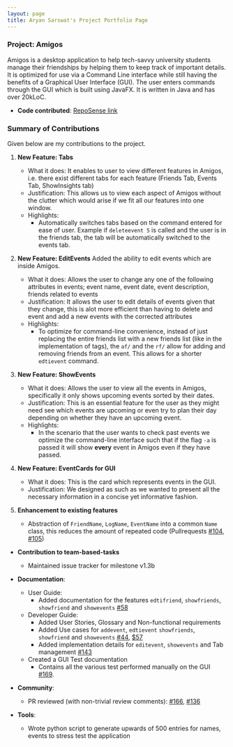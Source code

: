 ```yaml
---
layout: page
title: Aryan Sarswat's Project Portfolio Page
---
```


### Project: Amigos

Amigos is a desktop application to help tech-savvy university students manage their friendships by helping them to keep track of important details. It is optimized for use via a Command Line interface while still having the benefits of a Graphical User Interface (GUI). The user enters commands through the GUI which is built using JavaFX. It is written in Java and has over 20kLoC.

* **Code contributed**: [RepoSense link](https://nus-cs2103-ay2122s2.github.io/tp-dashboard/?search=aryansarswat&breakdown=true)

### Summary of Contributions

Given below are my contributions to the project.

1. **New Feature: Tabs**
    * What it does: It enables to user to view different features in Amigos, i.e. there exist different tabs for each feature (Friends Tab, Events Tab, ShowInsights tab)
    * Justification: This allows us to view each aspect of Amigos without the clutter which would arise if we fit all our features into one window.
    * Highlights:
      * Automatically switches tabs based on the command entered for ease of user. Example if `deleteevent 5` is called and the user is in the friends tab, the tab will be automatically switched to the events tab.

2. **New Feature: EditEvents** Added the ability to edit events which are inside Amigos.
    * What it does: Allows the user to change any one of the following attributes in events; event name, event date, event description, friends related to events
    * Justification: It allows the user to edit details of events given that they change, this is alot more efficient than having to delete and event and add a new events with the corrected attributes
    * Highlights:
        * To optimize for command-line convenience, instead of just replacing the entire friends list with a new friends list (like in the implementation of tags), the `af/` and the `rf/` allow for adding and removing friends from an event. This allows for a shorter `edtievent` command.

3. **New Feature: ShowEvents**
    * What it does: Allows the user to view all the events in Amigos, specifically it only shows upcoming events sorted by their dates.
    * Justification: This is an essential feature for the user as they might need see which events are upcoming or even try to plan their day depending on whether they have an upcoming event.
    * Highlights:
      * In the scenario that the user wants to check past events we optimize the command-line interface such that if the flag `-a` is passed it will show **every** event in Amigos even if they have passed.
4. **New Feature: EventCards for GUI**
    * What it does: This is the card which represents events in the GUI.
    * Justification: We designed as such as we wanted to present all the necessary information in a concise yet informative fashion.

5. **Enhancement to existing features**
    * Abstraction of `FriendName`, `LogName`, `EventName` into a common `Name` class, this reduces the amount of repeated code (Pullrequests [\#104](https://github.com/AY2122S2-CS2103-F09-2/tp/pull/104), [\#105](https://github.com/AY2122S2-CS2103-F09-2/tp/pull/105))

* **Contribution to team-based-tasks**
  * Maintained issue tracker for milestone v1.3b

* **Documentation**:
    * User Guide:
        * Added documentation for the features `edtifriend`, `showfriends`, `showfriend` and `showevents` [\#58](https://github.com/AY2122S2-CS2103-F09-2/tp/pull/58)
    * Developer Guide:
        * Added User Stories, Glossary and Non-functional requirements
        * Added Use cases for `addevent`, `edtievent` `showfriends`, `showfriend` and `showevents` [\#44](https://github.com/AY2122S2-CS2103-F09-2/tp/pull/44), [\$57](https://github.com/AY2122S2-CS2103-F09-2/tp/pull/57)
        * Added implementation details for `editevent`, `showevents` and Tab management [\#143](https://github.com/AY2122S2-CS2103-F09-2/tp/pull/143)
    * Created a GUI Test documentation
      * Contains all the various test performed manually on the GUI [\#169](https://github.com/AY2122S2-CS2103-F09-2/tp/pull/169).

* **Community**:
    * PR reviewed (with non-trivial review comments): [#166](https://github.com/AY2122S2-CS2103-F09-2/tp/pull/166), [#136](https://github.com/AY2122S2-CS2103-F09-2/tp/pull/136)

* **Tools**:
  * Wrote python script to generate upwards of 500 entries for names, events to stress test the application


